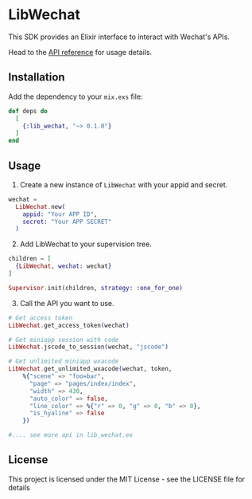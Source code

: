 <!-- MDOC !-->
# LibWechat

This SDK provides an Elixir interface to interact with Wechat's APIs.

Head to the [API reference](https://hexdocs.pm/lib_wechat/LibWechat.html) for usage details.

## Installation

Add the dependency to your `mix.exs` file:

```elixir
def deps do
  [
    {:lib_wechat, "~> 0.1.0"}
  ]
end
```

## Usage

1. Create a new instance of `LibWechat` with your appid and secret.

```elixir
wechat =
  LibWechat.new(
    appid: "Your APP ID",
    secret: "Your APP SECRET"
  )
```

2. Add LibWechat to your supervision tree.

```elixir
children = [
  {LibWechat, wechat: wechat}
]

Supervisor.init(children, strategy: :one_for_one)
```

3. Call the API you want to use.

```elixir
# Get access token
LibWechat.get_access_token(wechat)

# Get miniapp session with code
LibWechat.jscode_to_session(wechat, "jscode")

# Get unlimited miniapp wxacode
LibWechat.get_unlimited_wxacode(wechat, token,
    %{"scene" => "foo=bar",
      "page" => "pages/index/index",
      "width" => 430,
      "auto_color" => false,
      "line_color" => %{"r" => 0, "g" => 0, "b" => 0},
      "is_hyaline" => false
    })

#.... see more api in lib_wechat.ex
```


## License
This project is licensed under the MIT License - see the LICENSE file for details